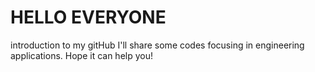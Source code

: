 # HELLO EVERYONE
introduction to my gitHub
I'll share some codes focusing in engineering applications. 
Hope it can help you!
